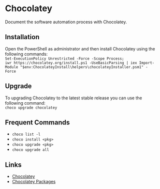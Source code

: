 # Chocolatey
Document the software automation process with Chocolatey.

<h2>Installation</h2>
Open the PowerShell as administrator and then install Chocolatey using the following commands:

<code>
Set-ExecutionPolicy Unrestricted -Force -Scope Process;
iwr https://chocolatey.org/install.ps1 -UseBasicParsing | iex Import-Module "$env:ChocolateyInstall\helpers\chocolateyInstaller.psm1" -Force
</code>

<h2>Upgrade</h2>
To upgrading Chocolatey to the latest stable release you can use the following command:

<code>
choco upgrade chocolatey
</code>

<h2>Frequent Commands</h2>

<ul>
<li><code>choco list -l</code></li>
<li><code>choco install &lt;pkg&gt;</code></li>
<li><code>choco upgrade &lt;pkg&gt;</code></li>
<li><code>choco upgrade all</code></li>
</ul>

<h2>Links</h2>
<ul>
<li><a href="https://chocolatey.org/" rel="nofollow">Chocolatey</a></li>
<li><a href="https://chocolatey.org/packages">Chocolatey Packages</a></li>
</ul>


